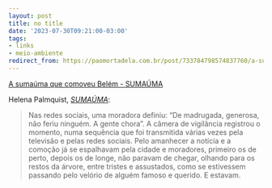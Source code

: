 ```yaml
---
layout: post
title: no title
date: '2023-07-30T09:21:00-03:00'
tags:
- links
- meio-ambiente
redirect_from: https://paomortadela.com.br/post/733784798574837760/a-suma%C3%BAma-que-comoveu-bel%C3%A9m-suma%C3%BAma
---
```

[A sumaúma que comoveu Belém - SUMAÚMA](https://sumauma.com/a-sumauma-que-comoveu-belem/)

Helena Palmquist, _[SUMAÚMA](https://href.li/?https://sumauma.com/a-sumauma-que-comoveu-belem/)_:

> Nas redes sociais, uma moradora definiu: “De madrugada, generosa, não feriu ninguém. A gente chora”. A câmera de vigilância registrou o momento, numa sequência que foi transmitida várias vezes pela televisão e pelas redes sociais. Pelo amanhecer a notícia e a comoção já se espalhavam pela cidade e moradores, primeiro os de perto, depois os de longe, não paravam de chegar, olhando para os restos da árvore, entre tristes e assustados, como se estivessem passando pelo velório de alguém famoso e querido. E estavam.

